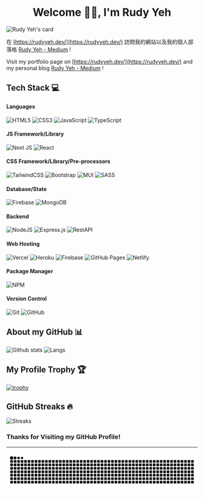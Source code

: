 <h1 align="center"> Welcome 👋🏻, I'm Rudy Yeh </br> 
</h1>

![Rudy Yeh's card](https://cardivo.vercel.app/api?name=Rudy%20Yeh&description=Hi,%20I%20am%20a%20front-end%20web%20developer%20and%20i'm%2022%20years%20old,%20nice%20to%20meet%20you!%0A%E5%97%A8%EF%BC%8C%E6%88%91%E6%98%AF%E8%91%89%E4%B8%96%E5%B9%B3%EF%BC%8C%E4%B8%80%E5%90%8D%E7%B6%B2%E9%A0%81%E5%89%8D%E7%AB%AF%E9%96%8B%E7%99%BC%E8%80%85%EF%BC%8C%E7%9B%AE%E5%89%8D22%E6%AD%B2%EF%BC%8C%E8%AB%8B%E5%A4%9A%E5%A4%9A%E6%8C%87%E6%95%99%EF%BC%81&image=https://avatars.githubusercontent.com/u/53780265?v=4&backgroundColor=%23ecf0f1&instagram=ya.0628&github=rudy0628&pattern=leaf&colorPattern=%23eaeaea)

在 [https://rudyyeh.dev/](https://rudyyeh.dev/) 訪問我的網站以及我的個人部落格 [Rudy Yeh - Medium](https://medium.com/@s3352250zz) !

Visit my portfolio page on [https://rudyyeh.dev/](https://rudyyeh.dev/) and my personal blog [Rudy Yeh - Medium](https://medium.com/@s3352250zz) !

## Tech Stack 💻
#### Languages
![HTML5](https://img.shields.io/badge/-HTML5-000?style=for-the-badge&logo=html5)
![CSS3](https://img.shields.io/badge/-CSS3-000?style=for-the-badge&logo=css3)
![JavaScript](https://img.shields.io/badge/-JavaScript-000?style=for-the-badge&logo=javascript)
![TypeScript](https://img.shields.io/badge/-TypeScript-000?style=for-the-badge&logo=typescript)

#### JS Framework/Library
![Next JS](https://img.shields.io/badge/-NextJS-000?style=for-the-badge&logo=next.js)
![React](https://img.shields.io/badge/-ReactJS-000?style=for-the-badge&logo=react)

#### CSS Framework/Library/Pre-processors
![TailwindCSS](https://img.shields.io/badge/-TailwindCSS-000?style=for-the-badge&logo=tailwind-css)
![Bootstrap](https://img.shields.io/badge/-Bootstrap-000?style=for-the-badge&logo=bootstrap)
![MUI](https://img.shields.io/badge/-MUI-000?style=for-the-badge&logo=mui)
![SASS](https://img.shields.io/badge/-SASS-000?style=for-the-badge&logo=sass)

#### Database/State
![Firebase](https://img.shields.io/badge/-Firebase-000?style=for-the-badge&logo=firebase)
![MongoDB](https://img.shields.io/badge/-MongoDB-000?style=for-the-badge&logo=mongodb)

#### Backend
![NodeJS](https://img.shields.io/badge/-NodeJS-000?style=for-the-badge&logo=node.js&logoColor=pink)
![Express.js](https://img.shields.io/badge/-ExpressJS-000?style=for-the-badge&logo=express)
![RestAPI](https://img.shields.io/badge/-RestAPI-000?style=for-the-badge&logo=fastapi)

#### Web Hosting
![Vercel](https://img.shields.io/badge/-Vercel-000?style=for-the-badge&logo=vercel)
![Heroku](https://img.shields.io/badge/-Heroku-000?style=for-the-badge&logo=heroku)
![Firebase](https://img.shields.io/badge/-Firebase-000?style=for-the-badge&logo=firebase)
![GitHub Pages](https://img.shields.io/badge/-GitHub%20Pages-000?style=for-the-badge&logo=github)
![Netlify](https://img.shields.io/badge/-Netlify-000?style=for-the-badge&logo=netlify)

#### Package Manager
![NPM](https://img.shields.io/badge/-NPM-000?style=for-the-badge&logo=npm)

#### Version Control
![Git](https://img.shields.io/badge/-Git-000?style=for-the-badge&logo=git)
![GitHub](https://img.shields.io/badge/-GitHub-000?style=for-the-badge&logo=github)

## About my GitHub 📊

![Github stats](https://github-readme-stats.vercel.app/api?username=rudy0628&show_icons=true&hide_border=false&theme=jolly&count_private=true&include_all_commits=true)
![Langs](https://github-readme-stats.vercel.app/api/top-langs/?username=rudy0628&show_icons=true&hide_border=false&theme=jolly&count_private=true&include_all_commits=true&layout=compact)

## My Profile Trophy 🏆

[![trophy](https://github-profile-trophy.vercel.app/?username=rudy0628&theme=onedark)](https://github.com/rudy0628/github-profile-trophy)

## GitHub Streaks 🔥

![Streaks](http://github-readme-streak-stats.herokuapp.com?user=rudy0628&theme=jolly&date_format=j%20M%5B%20Y%5D)

### Thanks for Visiting my GitHub Profile!
---
<p align="center">
<img src="https://github.com/VishwaGauravIn/VishwaGauravIn/blob/output/github-contribution-grid-snake.svg">
</p>
